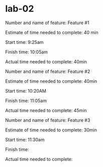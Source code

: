 # lab-02

Number and name of feature: Feature #1

Estimate of time needed to complete: 40 min

Start time: 9:25am

Finish time: 10:05am

Actual time needed to complete: 40min


Number and name of feature: Feature #2

Estimate of time needed to complete: 40min

Start time: 10:20AM

Finish time: 11:05am

Actual time needed to complete: 45min

Number and name of feature: Feature #3

Estimate of time needed to complete: 30min

Start time: 11:30am

Finish time: 

Actual time needed to complete: 
